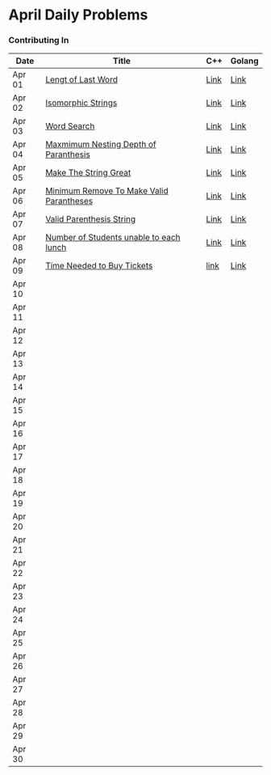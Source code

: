 # April Daily Problems

### Contributing In

| Date   | Title  | C++ | Golang |
|--------|--------|-----|------|
| Apr 01 | [Lengt of Last Word](https://leetcode.com/problems/length-of-last-word/)       |[Link](https://github.com/Abiji-2020/Leetcode-2024/tree/main/April/Abiji-2020/C%2B%2B/Length%20of%20Last%20Word%20In%20string)     | [Link](https://github.com/Abiji-2020/Leetcode-2024/tree/main/April/Abiji-2020/Golang%20/Length%20of%20Last%20Word%20In%20string)     |           
| Apr 02 | [Isomorphic Strings](https://leetcode.com/problems/isomorphic-strings/)       | [Link](https://github.com/Abiji-2020/Leetcode-2024/tree/main/April/Abiji-2020/C++/Isomorphic%20Strings)    | [Link](https://github.com/Abiji-2020/Leetcode-2024/tree/main/April/Abiji-2020/Golang%20/Isomorphic%20Strings)     |           
| Apr 03 | [Word Search ](https://leetcode.com/problems/word-search/)       |[Link](https://github.com/Abiji-2020/Leetcode-2024/tree/main/April/Abiji-2020/C%2B%2B/Word%20Search)     |[Link](https://github.com/Abiji-2020/Leetcode-2024/tree/main/April/Abiji-2020/Golang%20/Word%20Search)      |       
| Apr 04 | [Maxmimum Nesting Depth of Paranthesis](https://leetcode.com/problems/maximum-nesting-depth-of-the-parentheses/)        | [Link](https://github.com/Abiji-2020/Leetcode-2024/tree/main/April/Abiji-2020/C++/Maximum%20Nesting%20Depth%20of%20Paranthesis)    | [Link](https://github.com/Abiji-2020/Leetcode-2024/tree/main/April/Abiji-2020/Golang%20/Maximum%20Nesting%20Depth)    |        
| Apr 05 |[Make The String Great](https://leetcode.com/problems/make-the-string-great/)       |[Link](https://github.com/Abiji-2020/Leetcode-2024/tree/main/April/Abiji-2020/C++/Make%20The%20String%20Great)     | [Link](https://github.com/Abiji-2020/Leetcode-2024/tree/main/April/Abiji-2020/Golang%20/Make%20The%20String%20Great)     |         
| Apr 06 | [Minimum Remove To Make Valid Parantheses](https://leetcode.com/problems/minimum-remove-to-make-valid-parentheses/)       |[Link](https://github.com/Abiji-2020/Leetcode-2024/tree/main/April/Abiji-2020/C%2B%2B/Minimum%20Remove%20to%20Make%20Valid%20Paranthesis)     |[Link](https://github.com/Abiji-2020/Leetcode-2024/tree/main/April/Abiji-2020/Golang%20/Minimum%20Remove%20to%20Make%20Valid%20Parantheses)      |           
| Apr 07 | [Valid Parenthesis String](https://leetcode.com/problems/valid-parenthesis-string)       |[Link](https://github.com/Abiji-2020/Leetcode-2024/tree/main/April/Abiji-2020/C++/Valid%20Parenthesis%20String)     | [Link](https://github.com/Abiji-2020/Leetcode-2024/tree/main/April/Abiji-2020/Golang%20/Valid%20Parenthesis%20String)|            |        |      |      |
| Apr 08 | [Number of Students unable to each lunch](https://leetcode.com/problems/number-of-students-unable-to-eat-lunch/)       | [Link](https://github.com/Abiji-2020/Leetcode-2024/tree/main/April/Abiji-2020/C%2B%2B/Number%20of%20Students%20Unable%20to%20eat%20lunch)    |  [Link](https://github.com/Abiji-2020/Leetcode-2024/tree/main/April/Abiji-2020/Golang%20/Number%20of%20Students%20Unable%20to%20eat%20Lunch)    |            |        |      |      |
| Apr 09 | [Time Needed to Buy Tickets](https://leetcode.com/problems/time-needed-to-buy-tickets/)       | [link](https://github.com/Abiji-2020/Leetcode-2024/tree/main/April/Abiji-2020/C++/Time%20Needed%20to%20Buy%20Tickets)    | [Link](https://github.com/Abiji-2020/Leetcode-2024/tree/main/April/Abiji-2020/Golang%20/Time%20Needed%20to%20Buy%20Tickets)     |            |        |      |      |
| Apr 10 |        |     |      |            |        |      |      |
| Apr 11 |        |     |      |            |        |      |      |
| Apr 12 |        |     |      |            |        |      |      |
| Apr 13 |        |     |      |            |        |      |      |
| Apr 14 |        |     |      |            |        |      |      |
| Apr 15 |        |     |      |            |        |      |      |
| Apr 16 |        |     |      |            |        |      |      |
| Apr 17 |        |     |      |            |        |      |      |
| Apr 18 |        |     |      |            |        |      |      |
| Apr 19 |        |     |      |            |        |      |      |
| Apr 20 |        |     |      |            |        |      |      |
| Apr 21 |        |     |      |            |        |      |      |
| Apr 22 |        |     |      |            |        |      |      |
| Apr 23 |        |     |      |            |        |      |      |
| Apr 24 |        |     |      |            |        |      |      |
| Apr 25 |        |     |      |            |        |      |      |
| Apr 26 |        |     |      |            |        |      |      |
| Apr 27 |        |     |      |            |        |      |      |
| Apr 28 |        |     |      |            |        |      |      |
| Apr 29 |        |     |      |            |        |      |      |
| Apr 30 |        |     |      |            |        |      |      |
